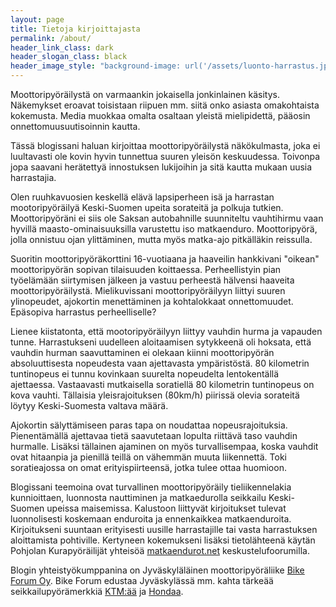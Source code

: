 ```yaml
---
layout: page
title: Tietoja kirjoittajasta
permalink: /about/
header_link_class: dark
header_slogan_class: black
header_image_style: "background-image: url('/assets/luonto-harrastus.jpg'); background-repeat: no-repeat; background-attachment: fixed; background-position: center center; background-size: auto 100%;"
---
```



Moottoripyöräilystä on varmaankin jokaisella jonkinlainen käsitys. Näkemykset eroavat toisistaan riipuen mm. siitä onko asiasta omakohtaista kokemusta. Media muokkaa omalta osaltaan yleistä mielipidettä, pääosin onnettomuusuutisoinnin kautta.

Tässä blogissani haluan kirjoittaa moottoripyöräilystä näkökulmasta, joka ei luultavasti ole kovin hyvin tunnettua suuren yleisön keskuudessa. Toivonpa jopa saavani herätettyä innostuksen lukijoihin ja sitä kautta mukaan uusia harrastajia.

Olen ruuhkavuosien keskellä elävä lapsiperheen isä ja harrastan mootoripyöräilyä Keski-Suomen upeita sorateitä ja polkuja tutkien. Moottoripyöräni ei siis ole Saksan autobahnille suunniteltu vauhtihirmu vaan hyvillä maasto-ominaisuuksilla varustettu iso matkaenduro. Moottoripyörä, jolla onnistuu ojan ylittäminen, mutta myös matka-ajo pitkälläkin reissulla.

Suoritin moottoripyöräkorttini 16-vuotiaana ja haaveilin hankkivani "oikean" moottoripyörän sopivan tilaisuuden koittaessa. Perheellistyin pian työelämään siirtymisen jälkeen ja vastuu perheestä hälvensi haaveita moottoripyöräilystä. Mielikuvissani moottoripyöräilyyn liittyi suuren ylinopeudet, ajokortin menettäminen ja kohtalokkaat onnettomuudet. Epäsopiva harrastus perheelliselle?

Lienee kiistatonta, että mootoripyöräilyyn liittyy vauhdin hurma ja vapauden tunne. Harrastukseni uudelleen aloitaamisen sytykkeenä oli hoksata, että vauhdin hurman saavuttaminen ei olekaan kiinni moottoripyörän absoluuttisesta nopeudesta vaan ajettavasta ympäristöstä. 80 kilometrin tuntinopeus ei tunnu kovinkaan suurelta nopeudelta lentokentällä ajettaessa. Vastaavasti mutkaisella soratiellä 80 kilometrin tuntinopeus on kova vauhti. Tällaisia yleisrajoituksen (80km/h) piirissä olevia sorateitä löytyy Keski-Suomesta valtava määrä.

Ajokortin sälyttämiseen paras tapa on noudattaa nopeusrajoituksia. Pienentämällä ajettavaa tietä saavutetaan lopulta riittävä taso vauhdin hurmalle. Lisäksi tällainen ajaminen on myös turvallisempaa, koska vauhdit ovat hitaanpia ja pienillä teillä on vähemmän muuta liikennettä. Toki soratieajossa on omat erityispiirteensä, jotka tulee ottaa huomioon.

Blogissani teemoina ovat turvallinen moottoripyöräily tieliikennelakia kunnioittaen, luonnosta nauttiminen ja matkaedurolla seikkailu Keski-Suomen upeissa maisemissa. Kalustoon liittyvät kirjoitukset tulevat luonnolisesti koskemaan enduroita ja ennenkaikkea matkaenduroita. Kirjoitukseni suuntaan erityisesti uusille harrastajille tai vasta harrastuksen aloittamista pohtiville. Kertyneen kokemukseni lisäksi tietolähteenä käytän Pohjolan Kurapyöräilijät yhteisöä [matkaendurot.net](http://www.matkaendurot.net/phpBB3/index.php) keskustelufoorumilla.

Blogin yhteistyökumppanina on Jyväskyläläinen moottoripyöräliike [Bike Forum Oy](http://bikeforum.fi/). Bike Forum edustaa Jyväskylässä mm. kahta tärkeää seikkailupyörämerkkiä [KTM:ää](http://bikeforum.fi/ajoneuvot/moottoripyorat/ktm-moottoripyorat/) ja [Hondaa](http://bikeforum.fi/ajoneuvot/moottoripyorat/honda-moottoripyorat/).
